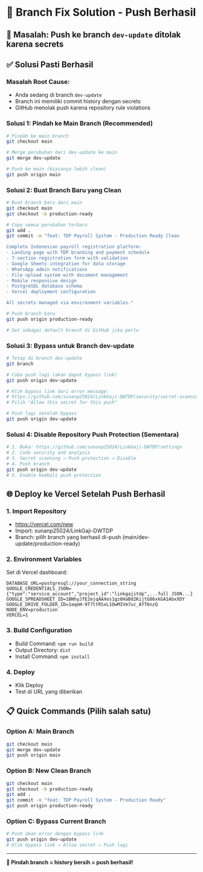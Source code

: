 # 🔧 Branch Fix Solution - Push Berhasil

## 🚨 Masalah: Push ke branch `dev-update` ditolak karena secrets

## ✅ Solusi Pasti Berhasil

### Masalah Root Cause:
- Anda sedang di branch `dev-update` 
- Branch ini memiliki commit history dengan secrets
- GitHub menolak push karena repository rule violations

### Solusi 1: Pindah ke Main Branch (Recommended)
```bash
# Pindah ke main branch
git checkout main

# Merge perubahan dari dev-update ke main
git merge dev-update

# Push ke main (biasanya lebih clean)
git push origin main
```

### Solusi 2: Buat Branch Baru yang Clean
```bash
# Buat branch baru dari main
git checkout main
git checkout -b production-ready

# Copy semua perubahan terbaru
git add .
git commit -m "feat: TDP Payroll System - Production Ready Clean

Complete Indonesian payroll registration platform:
- Landing page with TDP branding and payment schedule
- 7-section registration form with validation
- Google Sheets integration for data storage
- WhatsApp admin notifications  
- File upload system with document management
- Mobile responsive design
- PostgreSQL database schema
- Vercel deployment configuration

All secrets managed via environment variables."

# Push branch baru
git push origin production-ready

# Set sebagai default branch di GitHub jika perlu
```

### Solusi 3: Bypass untuk Branch dev-update
```bash
# Tetap di branch dev-update
git branch

# Coba push lagi (akan dapat bypass link)
git push origin dev-update

# Klik bypass link dari error message:
# https://github.com/sunanp25024/LinkGaji-DWTDP/security/secret-scanning/unblock-secret/XXXXX
# Pilih "Allow this secret for this push"

# Push lagi setelah bypass
git push origin dev-update
```

### Solusi 4: Disable Repository Push Protection (Sementara)
```bash
# 1. Buka: https://github.com/sunanp25024/LinkGaji-DWTDP/settings
# 2. Code security and analysis
# 3. Secret scanning → Push protection → Disable
# 4. Push branch
git push origin dev-update
# 5. Enable kembali push protection
```

## 🌐 Deploy ke Vercel Setelah Push Berhasil

### 1. Import Repository
- https://vercel.com/new
- Import: sunanp25024/LinkGaji-DWTDP
- Branch: pilih branch yang berhasil di-push (main/dev-update/production-ready)

### 2. Environment Variables
Set di Vercel dashboard:
```
DATABASE_URL=postgresql://your_connection_string
GOOGLE_CREDENTIALS_JSON={"type":"service_account","project_id":"linkgajitdp",...full JSON...}
GOOGLE_SPREADSHEET_ID=1BNhyJfE2ejqAAXes1gz6HaBd2KijtG86xkGA1AbxXDY
GOOGLE_DRIVE_FOLDER_ID=1aqeH-9T7ttRSxL1OwMIVm7uc_AYT6nzQ
NODE_ENV=production
VERCEL=1
```

### 3. Build Configuration
- Build Command: `npm run build`
- Output Directory: `dist`
- Install Command: `npm install`

### 4. Deploy
- Klik Deploy
- Test di URL yang diberikan

## 📋 Quick Commands (Pilih salah satu)

### Option A: Main Branch
```bash
git checkout main
git merge dev-update
git push origin main
```

### Option B: New Clean Branch  
```bash
git checkout main
git checkout -b production-ready
git add .
git commit -m "feat: TDP Payroll System - Production Ready"
git push origin production-ready
```

### Option C: Bypass Current Branch
```bash
# Push akan error dengan bypass link
git push origin dev-update
# Klik bypass link → Allow secret → Push lagi
```

---

**🎯 Pindah branch = history bersih = push berhasil!**